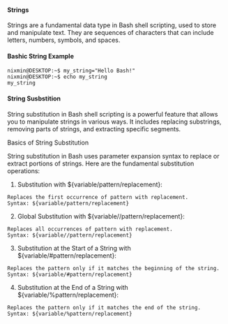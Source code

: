 #### Strings

Strings are a fundamental data type in Bash shell scripting, used to store and manipulate text. They are sequences of characters that can include letters, numbers, symbols, and spaces.

#### Bashic String Example

```
nixmin@DESKTOP:~$ my_string="Hello Bash!"
nixmin@DESKTOP:~$ echo my_string
my_string
```

#### String Susbstition

String substitution in Bash shell scripting is a powerful feature that allows you to manipulate strings in various ways. It includes replacing substrings, removing parts of strings, and extracting specific segments. 

Basics of String Substitution

String substitution in Bash uses parameter expansion syntax to replace or extract portions of strings. Here are the fundamental substitution operations:

1) Substitution with ${variable/pattern/replacement}:

```
Replaces the first occurrence of pattern with replacement.
Syntax: ${variable/pattern/replacement}
```

2) Global Substitution with ${variable//pattern/replacement}:
```
Replaces all occurrences of pattern with replacement.
Syntax: ${variable//pattern/replacement}
```

3) Substitution at the Start of a String with ${variable/#pattern/replacement}:
```
Replaces the pattern only if it matches the beginning of the string.
Syntax: ${variable/#pattern/replacement}
```

4) Substitution at the End of a String with ${variable/%pattern/replacement}:
```
Replaces the pattern only if it matches the end of the string.
Syntax: ${variable/%pattern/replacement}
```